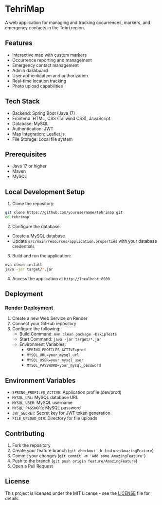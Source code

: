 # TehriMap

A web application for managing and tracking occurrences, markers, and emergency contacts in the Tehri region.

## Features

- Interactive map with custom markers
- Occurrence reporting and management
- Emergency contact management
- Admin dashboard
- User authentication and authorization
- Real-time location tracking
- Photo upload capabilities

## Tech Stack

- Backend: Spring Boot (Java 17)
- Frontend: HTML, CSS (Tailwind CSS), JavaScript
- Database: MySQL
- Authentication: JWT
- Map Integration: Leaflet.js
- File Storage: Local file system

## Prerequisites

- Java 17 or higher
- Maven
- MySQL

## Local Development Setup

1. Clone the repository:
```bash
git clone https://github.com/yourusername/tehrimap.git
cd tehrimap
```

2. Configure the database:
- Create a MySQL database
- Update `src/main/resources/application.properties` with your database credentials

3. Build and run the application:
```bash
mvn clean install
java -jar target/*.jar
```

4. Access the application at `http://localhost:8080`

## Deployment

### Render Deployment

1. Create a new Web Service on Render
2. Connect your GitHub repository
3. Configure the following:
   - Build Command: `mvn clean package -DskipTests`
   - Start Command: `java -jar target/*.jar`
   - Environment Variables:
     - `SPRING_PROFILES_ACTIVE=prod`
     - `MYSQL_URL=your_mysql_url`
     - `MYSQL_USER=your_mysql_user`
     - `MYSQL_PASSWORD=your_mysql_password`

## Environment Variables

- `SPRING_PROFILES_ACTIVE`: Application profile (dev/prod)
- `MYSQL_URL`: MySQL database URL
- `MYSQL_USER`: MySQL username
- `MYSQL_PASSWORD`: MySQL password
- `JWT_SECRET`: Secret key for JWT token generation
- `FILE_UPLOAD_DIR`: Directory for file uploads

## Contributing

1. Fork the repository
2. Create your feature branch (`git checkout -b feature/AmazingFeature`)
3. Commit your changes (`git commit -m 'Add some AmazingFeature'`)
4. Push to the branch (`git push origin feature/AmazingFeature`)
5. Open a Pull Request

## License

This project is licensed under the MIT License - see the [LICENSE](LICENSE) file for details. 